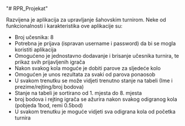 "# RPR_Projekat" 

Razvijena je aplikacija za upravljanje šahovskim turnirom. Neke od funkcionalnosti i karakteristika ove aplikacije su:

- Broj učesnika: 8
- Potrebna je prijava (ispravan username i password) da bi se mogla koristiti aplikacija
- Omogućeno je jednostavno dodavanje i brisanje učesnika turnira, te prikaz svih prijavljenih igrača
- Nakon svakog kola moguće je dobiti parove za sljedeće kolo
- Omogućen je unos rezultata za svaki od parova ponaosob
- U svakom trenutku se može vidjeti trenutno stanje na tabeli (Ime i prezime/rejting/broj bodova)
- Stanje na tabeli je sortirano od 1. mjesta do 8. mjesta
- broj bodova i rejting igrača se ažurira nakon svakog odigranog kola (pobjeda 1bod, remi 0.5bod)
- U svakom trenutku je moguće vidjeti sva odigrana kola od početka turnira
